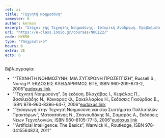 ```yaml
---
ref: ai
title: "Τεχνητή Νοημοσύνη"
semester: 6
author: kerman
excerpt: "Στόχοι της Τεχνητής Νοημοσύνης. Ιστορική Αναδρομή. Προβλήματα και επίλυση. Τεχνικές Αναζήτησης. Τυφλή και πληροφορημένη αναζήτηση. Αναζήτηση λύσης σε παιχνίδια δύο αντιπάλων. Προτασιακή Λογική. Κατηγορηματική Λογική. Κανόνες Συμπερασμού. Συλλογιστική. Αναπαράσταση Γνώσης. Σημασιολογικά Δίκτυα. Εννοιολογικοί Γράφοι. Μηχανική Μάθηση. Μάθηση με βάση τα παραδείγματα. Οι αλγόριθμοι του πλησιέστερου γείτονα. Δέντρα Αποφάσεων. Στοχαστική Μάθηση. Η πλατφόρμα μηχανικής μάθησης Weka. Έμπειρα Συστήματα. Η Γλώσσα παραγωγής CLIPS. Εφαρμογές Τεχνητής Νοημοσύνης."
uri: "https://e-class.ionio.gr/courses/NOC122/"
code: ΗΥ650
type: "Υποχρεωτικό"
hours: 6
extra: 2Ε
ects: 6
---
```



Βιβλιογραφία: 
  - ““ΤΕΧΝΗΤΗ ΝΟΗΜΟΣΥΝΗ: ΜΙΑ ΣΥΓΧΡΟΝΗ ΠΡΟΣΕΓΓΙΣΗ”, Russell S., Norvig P. ΕΚΔΟΣΕΙΣ ΚΛΕΙΔΑΡΙΘΜΟΣ ΕΠΕ, ISBN 960-209-873-2, 2005"[eudoxus link](https://service.eudoxus.gr/search/#a/id:13909/0)
  - "“Τεχνητή Nοημοσύνη”, 3η έκδοση, Βλαχάβας Ι., Κεφάλας Π., Βασιλειάδης Ν., Κόκκορας Φ., Σακελλαρίου Η., Εκδόσεις Γκιούρδας Β., ISBN 978-960-8396-64-7, 2006"[eudoxus link](https://service.eudoxus.gr/search/#a/id:12867416/0)
  - "“Εισαγωγή στην Τεχνητή Νοημοσύνη και στα Συστήματα Πολλαπλών Πρακτόρων”, Ματσατσίνης N., Σπανουδάκης N., Σαμαράς A., Εκδόσεις Νέων Τεχνολογιών, ISBN 960-8105-77-3, 2006"[eudoxus link](https://service.eudoxus.gr/search/#a/id:2178/0)
  - "“Artificial Intelligence: The Basics”, Warwick K., Routledge, ISBN 978-0415564823, 2011"
  
